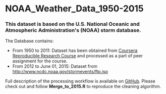 # NOAA_Weather_Data_1950-2015
### This dataset is based on the U.S. National Oceanic and Atmospheric Administration's (NOAA) storm database.

The Database contains:

+ From 1950 to 2011: Dataset has been obtained from [Coursera Reproducible Research Course](https://d396qusza40orc.cloudfront.net/repdata%2Fdata%2FStormData.csv.bz2) and processed as a part of peer assignment for the course.
+ From 2012 to June 01, 2015: Dataset from http://www.ncdc.noaa.gov/stormevents/ftp.jsp

Full description of the processing workflow is available on [GitHub](https://github.com/nhatmn/NOAA_Weather_Data_1950-2015.git). Please check out and follow **Merge_to_2015.R** to reproduce the cleaning algorithm.
